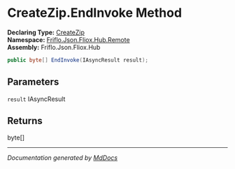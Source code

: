﻿<!--  
  <auto-generated>   
    The contents of this file were generated by a tool.  
    Changes to this file may be list if the file is regenerated  
  </auto-generated>   
-->

# CreateZip.EndInvoke Method

**Declaring Type:** [CreateZip](../index.md)  
**Namespace:** [Friflo.Json.Fliox.Hub.Remote](../../index.md)  
**Assembly:** Friflo.Json.Fliox.Hub

```csharp
public byte[] EndInvoke(IAsyncResult result);
```

## Parameters

`result`  IAsyncResult

## Returns

byte\[\]

___

*Documentation generated by [MdDocs](https://github.com/ap0llo/mddocs)*
